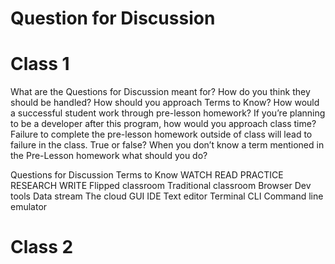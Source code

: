 # Question for Discussion

# Class 1

What are the Questions for Discussion meant for? How do you think they should be handled?
How should you approach Terms to Know?
How would a successful student work through pre-lesson homework?
If you’re planning to be a developer after this program, how would you approach class time?
Failure to complete the pre-lesson homework outside of class will lead to failure in the class. True or false?
When you don’t know a term mentioned in the Pre-Lesson homework what should you do?

Questions for Discussion
Terms to Know
WATCH
READ
PRACTICE
RESEARCH
WRITE
Flipped classroom
Traditional classroom
Browser
Dev tools
Data stream
The cloud
GUI
IDE
Text editor
Terminal
CLI
Command line emulator

# Class 2